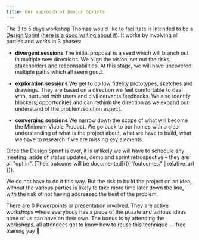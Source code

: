 ```yaml
---
title: Our approach of Design Sprints
---
```


The 3 to 5 days workshop Thomas would like to facilitate is intended to be a [Design Sprint][] ([here is a good writing about it][gv-design-sprint]). It works by involving all parties and works in 3 phases:

- **divergent sessions**
The initial proposal is a seed which will branch out in multiple new directions. We align the vision, set out the risks, stakeholders and responsabilities. At this stage, we will have uncovered multiple paths which all seem good.

- **exploration sessions**
We get to do low fidelity prototypes, sketches and drawings. They are based on a direction we feel comfortable to deal with, nurtured with users and civil cervants feedbacks. We also identify blockers, opportunities and can rethink the direction as we expand our understand of the problem/solution aspect.

- **converging sessions**
We narrow down the scope of what will become the Minimum Viable Product. We go back to our homes with a clear understanding of what is the project about, what we have to build, what we have to research if we are missing key elements.

Once the Design Sprint is over, it is unlikely we will have to schedule any meeting, aside of status updates, demo and sprint retrospective – they are all "opt in". [Their outcome will be documented]({{ '/outcomes/' | relative_url }}).

We do not have to do it this way. But the risk to build the project on an idea, without the various parties is likely to take more time later down the line, with the risk of not having addressed the best of the problem.

There are 0 Powerpoints or presentation involved. They are active workshops where everybody has a piece of the puzzle and various ideas none of us can have on their own. The bonus is by attending the workshops, all attendees get to know how to reuse this technique — free training yay 🙌

[Design Sprint]: https://www.smashingmagazine.com/2017/11/maximizing-design-sprint/
[gv-design-sprint]: http://www.gv.com/sprint/
